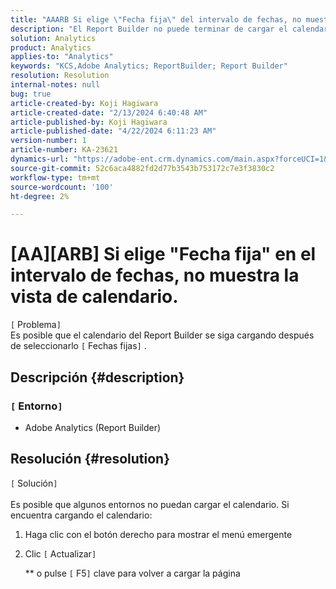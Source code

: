 ```yaml
---
title: "AAARB Si elige \"Fecha fija\" del intervalo de fechas, no muestra la vista de calendario."
description: "El Report Builder no puede terminar de cargar el calendario, debe volver a cargar esta ventana"
solution: Analytics
product: Analytics
applies-to: "Analytics"
keywords: "KCS,Adobe Analytics; ReportBuilder; Report Builder"
resolution: Resolution
internal-notes: null
bug: true
article-created-by: Koji Hagiwara
article-created-date: "2/13/2024 6:40:48 AM"
article-published-by: Koji Hagiwara
article-published-date: "4/22/2024 6:11:23 AM"
version-number: 1
article-number: KA-23621
dynamics-url: "https://adobe-ent.crm.dynamics.com/main.aspx?forceUCI=1&pagetype=entityrecord&etn=knowledgearticle&id=c8f789cf-3aca-ee11-9079-6045bd006149"
source-git-commit: 52c6aca4882fd2d77b3543b753172c7e3f3830c2
workflow-type: tm+mt
source-wordcount: '100'
ht-degree: 2%

---
```


# [AA][ARB] Si elige &quot;Fecha fija&quot; en el intervalo de fechas, no muestra la vista de calendario.

`[` Problema`]` <br>
Es posible que el calendario del Report Builder se siga cargando después de seleccionarlo `[` Fechas fijas`]` .

## Descripción {#description}


### `[` Entorno`]`

- Adobe Analytics (Report Builder)



## Resolución {#resolution}

`[` Solución`]` <br><br>
Es posible que algunos entornos no puedan cargar el calendario.
Si encuentra cargando el calendario:

1. Haga clic con el botón derecho para mostrar el menú emergente
2. Clic `[` Actualizar`]`

   \*\* o pulse `[` F5`]`  clave para volver a cargar la página



